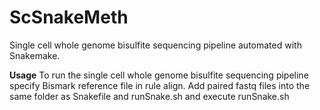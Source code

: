 # ScSnakeMeth
Single cell whole genome bisulfite sequencing pipeline automated with Snakemake. 

**Usage**
To run the single cell whole genome bisulfite sequencing pipeline specify Bismark reference file in rule align. Add paired fastq files into the same folder as Snakefile and runSnake.sh and execute runSnake.sh
